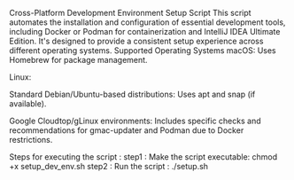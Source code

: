 Cross-Platform Development Environment Setup Script
This script automates the installation and configuration of essential development tools, including Docker or Podman for containerization and IntelliJ IDEA Ultimate Edition. It's designed to provide a consistent setup experience across different operating systems.
Supported Operating Systems
macOS: Uses Homebrew for package management.

Linux:

Standard Debian/Ubuntu-based distributions: Uses apt and snap (if available).

Google Cloudtop/gLinux environments: Includes specific checks and recommendations for gmac-updater and Podman due to Docker restrictions.

Steps for executing the script : 
step1 : Make the script executable: chmod +x setup_dev_env.sh
step2 : Run the script : ./setup.sh